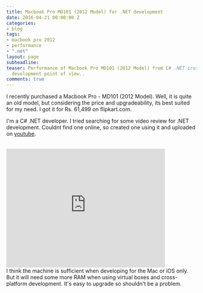```yaml
---
title: Macbook Pro MD101 (2012 Model) for .NET development
date: 2016-04-21 00:00:00 Z
categories:
- blog
tags:
- macbook pro 2012
- performance
- ".net"
layout: page
subheadline: 
teaser: Performance of Macbook Pro MD101 (2012 Model) from C# .NET cross platform
  development point of view..
comments: true
---
```


I recently purchased a Macbook Pro - MD101 (2012 Model).  Well, it is quite an old model, but considering the price and upgradeability, its best suited for my need.  I got it for Rs. 61,499 on flipkart.com.

I'm a C# .NET developer.  I tried searching for some video review for .NET development. Couldnt find one online, so created one using it and uploaded on [youtube](http://youtu.be/tVXLtbCOI7o).
<br><br>
<iframe width="420" height="315" src="http://www.youtube.com/embed/tVXLtbCOI7o" frameborder="0" allowfullscreen></iframe>
<br>
I think the machine is sufficient when developing for the Mac or iOS only.  But it will need some more RAM when using virtual boxes and cross-platform development.  It's easy to upgrade so shouldn't be a problem.